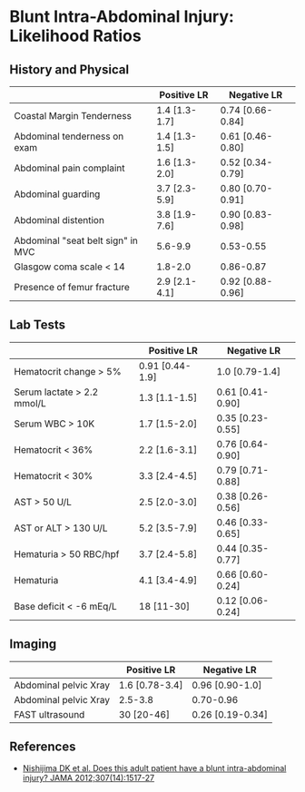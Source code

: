 


# Blunt Intra-Abdominal Injury: Likelihood Ratios








## History and Physical

|     | Positive LR | Negative LR |
|-----|-------------|-------------|
| Coastal Margin Tenderness | 1.4 \[1.3-1.7\] | 0.74 \[0.66-0.84\] |
| Abdominal tenderness on exam | 1.4 \[1.3-1.5\] | 0.61 \[0.46-0.80\] |
| Abdominal pain complaint | 1.6 \[1.3-2.0\] | 0.52 \[0.34-0.79\] |
| Abdominal guarding | 3.7 \[2.3-5.9\] | 0.80 \[0.70-0.91\] |
| Abdominal distention  | 3.8 \[1.9-7.6\] | 0.90 \[0.83-0.98\] |
| Abdominal "seat belt sign" in MVC | 5.6-9.9 | 0.53-0.55 |
| Glasgow coma scale &lt; 14 | 1.8-2.0 | 0.86-0.87 |
| Presence of femur fracture | 2.9 \[2.1-4.1\] | 0.92 \[0.88-0.96\] |

## Lab Tests

|     | Positive LR | Negative LR |
|-----|-------------|-------------|
| Hematocrit change &gt; 5% | 0.91 \[0.44-1.9\]| 1.0 \[0.79-1.4\] |
| Serum lactate &gt; 2.2 mmol/L | 1.3 \[1.1-1.5\]| 0.61 \[0.41-0.90\] |
| Serum WBC &gt; 10K | 1.7 \[1.5-2.0\]| 0.35 \[0.23-0.55\] |
| Hematocrit &lt; 36% | 2.2 \[1.6-3.1\]| 0.76 \[0.64-0.90\] |
| Hematocrit &lt; 30% | 3.3 \[2.4-4.5\]| 0.79 \[0.71-0.88\] |
| AST &gt; 50 U/L | 2.5 \[2.0-3.0\]| 0.38 \[0.26-0.56\] |
| AST or ALT &gt; 130 U/L | 5.2 \[3.5-7.9\]| 0.46 \[0.33-0.65\] |
| Hematuria &gt; 50 RBC/hpf | 3.7 \[2.4-5.8\] | 0.44 \[0.35-0.77\] |
| Hematuria | 4.1 \[3.4-4.9\] | 0.66 \[0.60-0.24\] |
| Base deficit &lt; -6 mEq/L | 18 \[11-30\] | 0.12 \[0.06-0.24\] |

## Imaging

|     | Positive LR | Negative LR |
|-----|-------------|-------------|
| Abdominal pelvic Xray | 1.6 \[0.78-3.4\] | 0.96 \[0.90-1.0\] |
| Abdominal pelvic Xray | 2.5-3.8 | 0.70-0.96 |
| FAST ultrasound | 30 \[20-46\]  | 0.26 \[0.19-0.34\] |

## References

-   [Nishijima DK et al. Does this adult patient have a blunt intra-abdominal injury? JAMA 2012;307(14):1517-27](https://www.ncbi.nlm.nih.gov/pubmed/?term=22496266)
